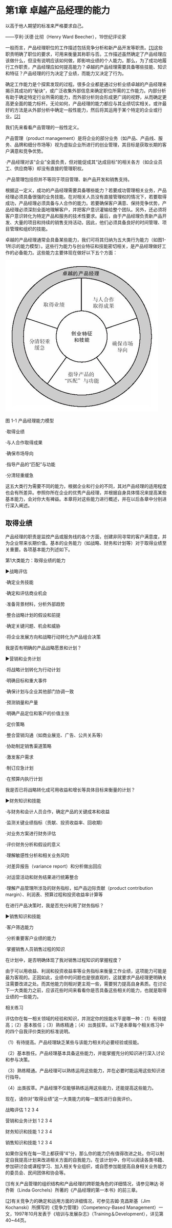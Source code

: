 # 第1章 卓越产品经理的能力

以高于他人期望的标准来严格要求自己。

——亨利·沃德·比彻（Henry Ward Beecher），19世纪评论家

一般而言，产品经理职位的工作描述包括竞争分析和新产品开发等职责。[[1]](part0026.xhtml#ch1-back)这些职责明确了职位的要求，可用来衡量其称职与否。工作描述虽然确定了产品经理应该做什么，但没有说明应该如何做，即影响业绩的个人能力。那么，为了成功地履行工作职责，产品经理应如何提高能力？卓越的产品经理需要具备哪些技能、知识和特征？产品经理的行为决定了业绩，而能力又决定了行为。

确定工作能力是个探索发现的过程。很多企业都是通过分析业绩卓越的产品经理来揭示其成功的“秘诀”，或广泛收集外部信息来确定职位所需的工作能力。内部分析有助于确定特定行业所需的能力，而外部分析则会形成更广阔的视野，从而确定更高更全面的能力标杆。无论如何，产品经理的能力都应与其业绩切实相关。或许最好的方法是从外部分析中确定一般性能力，然后将其运用于某个特定的企业或行业。[[2]](part0026.xhtml#ch2-back)

我们先来看看产品管理的一般性定义。

产品管理（product management）是将企业的部分业务（如产品、产品线、服务、品牌和细分市场等）视为虚拟企业所进行的创业管理，其目标是获取长期的客户满意和竞争优势。

·产品经理对该“企业”全面负责，但对能促成其“达成目标”的相关各方（如企业员工、供应商等）却没有直接的管理职权。

·产品管理包括但并不等同于项目管理、新产品开发和销售支持。

根据这一定义，成功的产品经理需要具备哪些能力？若要成功管理相关业务，产品经理必须具备很强的业务技能。在对相关人员没有直接管理权的情况下，若要取得成功，产品经理必须具备与人合作的能力。若要确保客户满意、保持竞争优势，产品经理必须深刻全面地理解客户，并把客户意识灌输给整个团队。另外，还必须将客户意识转化为特定产品和服务的技术性要求。最后，由于产品经理负责新产品开发、大量的项目和持续的销售支持活动，因此，他们必须具备良好的时间管理、项目管理和组织的技能。

卓越的产品经理通常会具备某些能力，我们可将其归纳为五大类行为能力（如图1-1所示的能力模型）。这些行为能力与创业特征和技能密切相关，是产品经理做好工作的必备能力。这些能力主要体现在做好以下五个方面：

![](images/image01219_jpeg)

图 1-1 产品经理能力模型 

·取得业绩

·与人合作取得成果

·确保市场导向

·指导产品的“匹配”与功能

·分清轻重缓急

这五大类行为需要不同的能力，根据企业和行业的不同，其对产品经理的适用程度也会有所差异。参照你所在企业的优秀产品经理，并根据自身具体情况来提高某些基本能力，会对你大有裨益。本章将对这些能力进行概述，并在以后各章中分别进行深入阐述。

## 取得业绩

产品经理的职责是监控产品或服务线的各个方面，创建非同寻常的客户满意度，并为企业带来长期价值。基本的业务能力（如战略、财务和计划等）对于取得业绩至关重要。各项基本能力列述如下。

第1大类能力：取得业绩的能力

▶战略评估

·确定业务技能

·确定和评估商业机会

·准备背景材料，分析外部趋势

·整合战略计划的假设和前提

·确定关键问题、机会和威胁

·将企业发展方向和战略行动转化为产品组合决策

我是否有明确的产品战略愿景和计划？

▶营销和业务计划

·将战略计划转化为行动计划

·明确目标和重大事件

·确保计划与企业其他部门协调一致

·预测销量和产量

·明确产品定位和客户的价值主张

·定价策略

·整合营销沟通（如商业展览、广告、公共关系等）

·协助制定销售渠道策略

·激发客户需求

·制订应急计划

·在预算内执行计划

我是否已将战略转化成可用收益和增长等具体目标来衡量的计划？

▶财务知识和技能

·与财务和会计人员合作，确定产品的关键成本和收益

·监测关键业绩指标（贡献、投资收益率、回收期）

·对业务方案进行财务评估

·评价财务分析和假设的意义

·理解敏感性分析和相关业务风险

·对差异报告（variance report）和分析做出回应

·对运营活动和财务结果进行统筹整合

·理解产品管理所涉及的财务指标，如产品边际贡献（product contribution margin）、利润表、预算过程和投资收益率计算等

在进行产品决策时，我是否充分利用了财务指标？

▶销售知识和技能

·客户筛选能力

·分析重要客户业绩的能力

·掌握销售人员销售过程的知识

在计划中，是否明确体现了我对销售过程知识的掌握程度？

由于可以用收益、利润和投资收益率等业务指标来衡量工作业绩，这项能力可能是最为客观的。正因如此，业绩中的问题也是很直观的，这就要求产品经理更明确关注需要改进之处。而其他能力则相对更主观一些，需要努力提高自身素质。在讨论下一大类能力之前，应该花些时间来看看你是否具备这些相关的能力，也就是取得业绩的一些能力。

相关练习

评估你在每一相关领域的经验和知识，并测定你的技能水平是哪一种：（1）有待提高；（2）基本胜任；（3）熟练精通；（4）出类拔萃。以下是本章每个相关练习中的四个自我评价类别的标准说明。

（1）有待提高。产品经理缺乏某些与该能力相关的必要经验或技能。

（2）基本胜任。产品经理基本具备这些能力，并能掌握充分的知识进行深入讨论和参与决策。

（3）熟练精通。产品经理可以熟练运用这些能力，并在必要时能运用这些知识进行指导。

（4）出类拔萃。产品经理不仅能够熟练运用这些能力，还能提高这些能力。

现在，请你对“取得业绩”这一大类能力的每一属性进行自我评价。

战略评估 1 2 3 4

营销和业务计划 1 2 3 4

财务知识和技能 1 2 3 4

销售知识和技能 1 2 3 4

如果你没有在每一项上都获得“4”分，那么你的能力仍有值得改进之处。你可以制定自我提高计划来改进相关方面的自我能力。在该计划中，你可以阅读各类书籍、参加研讨会或课程学习、加入相关专业组织，或自愿参加能提高自身相关业务能力的委员会、民间团体和协会等。

[[1]](part0026.xhtml#ch1)有关产品管理的组织结构和产品经理的跨职能角色的详细情况，请参见琳达·哥乔斯（Linda Gorchels）所著的《产品经理的第一本书》的前三章。

[[2]](part0026.xhtml#ch2)有关竞争力的确定和运用方面的详细情况，可参见吉姆·克昌斯基（Jim Kochanski）所撰写的《竞争力管理》（Competency-Based Management）一文，1997年10月发表于《培训与发展杂志》（Training＆Development），详见第40~44页。

